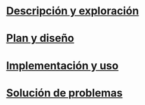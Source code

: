 # [Descripción y exploración](/understand-explore/what-is-ata)
# [Plan y diseño](/plan-design/ata-architecture)
# [Implementación y uso](/deploy-use/preinstall-ata)
# [Solución de problemas](/troubleshoot/troubleshooting-ata-known-errors)


<!--HONumber=May16_HO1-->


